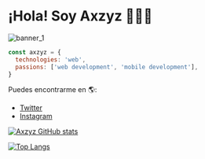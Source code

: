 # ¡Hola! Soy Axzyz 👋👨‍💻

![banner_1](https://github.com/user-attachments/assets/ffe18a9c-6414-47b4-a816-ce42aa0f019f)

```js
const axzyz = {
  technologies: 'web',
  passions: ['web development', 'mobile development'],
}
```
Puedes encontrarme en 🌎:
- [Twitter](https://x.com/axzyz_dev)
- [Instagram](https://www.instagram.com/axzyz_dev/#)

[![Axzyz GitHub stats](https://github-readme-stats.vercel.app/api?username=Axzyz&show_icons=true&theme=radical)](https://github.com/Axzyz/github-readme-stats)

[![Top Langs](https://github-readme-stats.vercel.app/api/top-langs/?username=Axzyz)](https://github.com/Axzyz/github-readme-stats)
<!--
**Axzyz/Axzyz** is a ✨ _special_ ✨ repository because its `README.md` (this file) appears on your GitHub profile.

Here are some ideas to get you started:

- 🔭 I’m currently working on ...
- 🌱 I’m currently learning ...
- 👯 I’m looking to collaborate on ...
- 🤔 I’m looking for help with ...
- 💬 Ask me about ...
- 📫 How to reach me: ...
- 😄 Pronouns: ...
- ⚡ Fun fact: ...
-->
